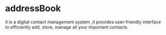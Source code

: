 # addressBook
it is a digital contact management system ,it provides user-friendly interface to efficiently add, store, manage all your important contacts.
